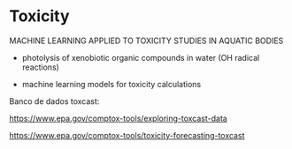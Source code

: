 # Toxicity
MACHINE LEARNING APPLIED TO TOXICITY STUDIES IN AQUATIC BODIES

- photolysis of xenobiotic organic compounds in water (OH radical reactions)

- machine learning models for toxicity calculations







Banco de dados toxcast:

https://www.epa.gov/comptox-tools/exploring-toxcast-data

https://www.epa.gov/comptox-tools/toxicity-forecasting-toxcast
